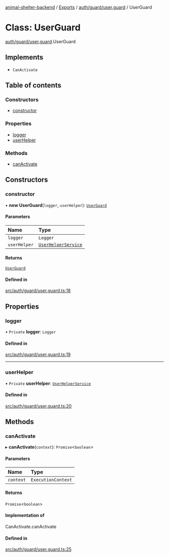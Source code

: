[animal-shelter-backend](../README.md) / [Exports](../modules.md) / [auth/guard/user.guard](../modules/auth_guard_user_guard.md) / UserGuard

# Class: UserGuard

[auth/guard/user.guard](../modules/auth_guard_user_guard.md).UserGuard

## Implements

- `CanActivate`

## Table of contents

### Constructors

- [constructor](auth_guard_user_guard.UserGuard.md#constructor)

### Properties

- [logger](auth_guard_user_guard.UserGuard.md#logger)
- [userHelper](auth_guard_user_guard.UserGuard.md#userhelper)

### Methods

- [canActivate](auth_guard_user_guard.UserGuard.md#canactivate)

## Constructors

### constructor

• **new UserGuard**(`logger`, `userHelper`): [`UserGuard`](auth_guard_user_guard.UserGuard.md)

#### Parameters

| Name | Type |
| :------ | :------ |
| `logger` | `Logger` |
| `userHelper` | [`UserHelperService`](user_user_helper_service.UserHelperService.md) |

#### Returns

[`UserGuard`](auth_guard_user_guard.UserGuard.md)

#### Defined in

[src/auth/guard/user.guard.ts:18](https://github.com/B4LiN7/animal-shelter-backend/blob/5a6ce9f/src/auth/guard/user.guard.ts#L18)

## Properties

### logger

• `Private` **logger**: `Logger`

#### Defined in

[src/auth/guard/user.guard.ts:19](https://github.com/B4LiN7/animal-shelter-backend/blob/5a6ce9f/src/auth/guard/user.guard.ts#L19)

___

### userHelper

• `Private` **userHelper**: [`UserHelperService`](user_user_helper_service.UserHelperService.md)

#### Defined in

[src/auth/guard/user.guard.ts:20](https://github.com/B4LiN7/animal-shelter-backend/blob/5a6ce9f/src/auth/guard/user.guard.ts#L20)

## Methods

### canActivate

▸ **canActivate**(`context`): `Promise`\<`boolean`\>

#### Parameters

| Name | Type |
| :------ | :------ |
| `context` | `ExecutionContext` |

#### Returns

`Promise`\<`boolean`\>

#### Implementation of

CanActivate.canActivate

#### Defined in

[src/auth/guard/user.guard.ts:25](https://github.com/B4LiN7/animal-shelter-backend/blob/5a6ce9f/src/auth/guard/user.guard.ts#L25)
